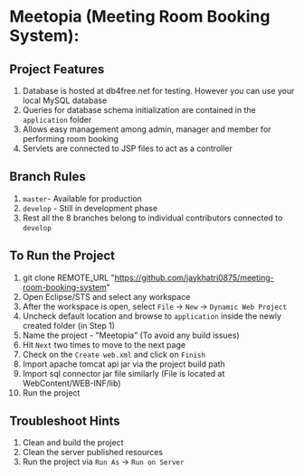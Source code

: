 # Meetopia (Meeting Room Booking System):

## Project Features

1. Database is hosted at db4free.net for testing. However you can use your local MySQL database
2. Queries for database schema initialization are contained in the `application` folder
3. Allows easy management among admin, manager and member for performing room booking
4. Servlets are connected to JSP files to act as a controller


## Branch Rules

1. `master`- Available for production
2. `develop` - Still in development phase
3. Rest all the 8 branches belong to individual contributors connected to `develop`


## To Run the Project

1. git clone REMOTE_URL "https://github.com/jaykhatri0875/meeting-room-booking-system"
2. Open Eclipse/STS and select any workspace
3. After the workspace is open, select `File` -> `New` -> `Dynamic Web Project`
4. Uncheck default location and browse to `application` inside the newly created folder (in Step 1)
5. Name the project -  "Meetopia" (To avoid any build issues)
6. Hit `Next` two times to move to the next page
7. Check on the `Create web.xml` and click on `Finish`
8. Import apache tomcat api jar via the project build path
9. Import sql connector jar file similarly (File is located at WebContent/WEB-INF/lib)
10. Run the project


## Troubleshoot Hints

1. Clean and build the project
2. Clean the server published resources
3. Run the project via `Run As` -> `Run on Server`

